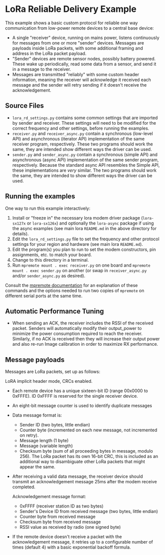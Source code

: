 # LoRa Reliable Delivery Example

This example shows a basic custom protocol for reliable one way communication
from low-power remote devices to a central base device:

- A single "receiver" device, running on mains power, listens continuously for
  messages from one or more "sender" devices. Messages are payloads inside LoRa packets,
  with some additional framing and address in the LoRa packet payload.
- "Sender" devices are remote sensor nodes, possibly battery powered. These wake
  up periodically, read some data from a sensor, and send it in a message to the receiver.
- Messages are transmitted "reliably" with some custom header information,
  meaning the receiver will acknowledge it received each message and the sender
  will retry sending if it doesn't receive the acknowledgement.

## Source Files

* `lora_rd_settings.py` contains some common settings that are imported by
  sender and receiver. These settings will need to be modified for the correct
  frequency and other settings, before running the examples.
* `receiver.py` and `receiver_async.py` contain a synchronous (low-level API)
  and asynchronous (iterator API) implementation of the same receiver program,
  respectively. These two programs should work the same, they are intended show
  different ways the driver can be used.
* `sender.py` and `sender_async.py` contain a synchronous (simple API) and
  asynchronous (async API) implementation of the same sender program,
  respectively. Because the standard async API resembles the Simple API, these
  implementations are *very* similar. The two programs should work the same,
  they are intended to show different ways the driver can be used.

## Running the examples

One way to run this example interactively:

1. Install or "freeze in" the necessary lora modem driver package (`lora-sx127x`
   or `lora-sx126x`) and optionally the `lora-async` package if using the async
   examples (see main lora `README.md` in the above directory for details).
2. Edit the `lora_rd_settings.py` file to set the frequency and other protocol
   settings for your region and hardware (see main lora `README.md`).
3. Edit the program(s) you plan to run to set the modem constructors, pin
   assignments, etc. to match your board.
4. Change to this directory in a terminal.
5. Run `mpremote mount . exec receiver.py` on one board and `mpremote mount
   . exec sender.py` on another (or swap in `receiver_async.py` and/or
   `sender_async.py` as desired).

Consult the [mpremote
documentation](https://docs.micropython.org/en/latest/reference/mpremote.html)
for an explanation of these commands and the options needed to run two copies of
`mpremote` on different serial ports at the same time.

## Automatic Performance Tuning

- When sending an ACK, the receiver includes the RSSI of the received
  packet. Senders will automatically modify their output_power to minimize the
  power consumption required to reach the receiver. Similarly, if no ACK is
  received then they will increase their output power and also re-run Image
  calibration in order to maximize RX performance.

## Message payloads

Messages are LoRa packets, set up as follows:

LoRA implicit header mode, CRCs enabled.

* Each remote device has a unique sixteen-bit ID (range 00x0000 to 0xFFFE). ID
  0xFFFF is reserved for the single receiver device.
* An eight-bit message counter is used to identify duplicate messages

* Data message format is:
  - Sender ID (two bytes, little endian)
  - Counter byte (incremented on each new message, not incremented on retry).
  - Message length (1 byte)
  - Message (variable length)
  - Checksum byte (sum of all proceeding bytes in message, modulo 256). The LoRa
    packet has its own 16-bit CRC, this is included as an additional way to
    disambiguate other LoRa packets that might appear the same.

* After receiving a valid data message, the receiver device should transmit
  an acknowledgement message 25ms after the modem receive completed.

  Acknowledgement message format:
  - 0xFFFF (receiver station ID as two bytes)
  - Sender's Device ID from received message (two bytes, little endian)
  - Counter byte from received message
  - Checksum byte from received message
  - RSSI value as received by radio (one signed byte)

* If the remote device doesn't receive a packet with the acknowledgement
  message, it retries up to a configurable number of times (default 4) with a
  basic exponential backoff formula.

